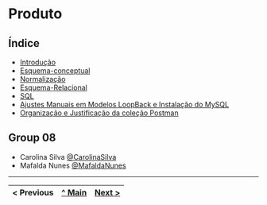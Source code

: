# Produto

## Índice

- [Introdução](p01.md)
- [Esquema-conceptual](p02.md)
- [Normalização](p03.md)
- [Esquema-Relacional](p04.md)
- [SQL](p05.md)
- [Ajustes Manuais em Modelos LoopBack e Instalação do MySQL](p06.md)
- [Organização e Justificação da coleção Postman](p08.md)


## Group 08

* Carolina Silva [@CarolinaSilva](https://github.com/carolinalimasantosilva)
* Mafalda Nunes [@MafaldaNunes](https://github.com/Mafas-07)

---
< Previous | [^ Main](/../../) | [Next >](p01.md)
:--- | :---: | ---:
